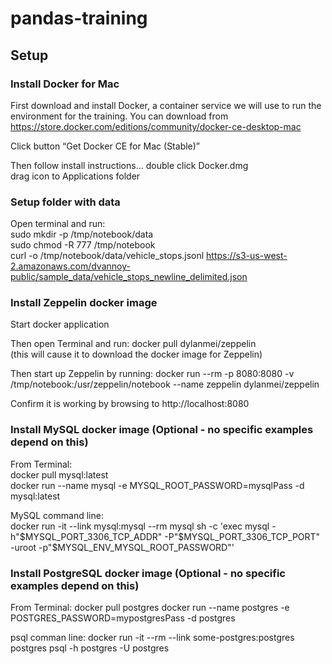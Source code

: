 # pandas-training

## Setup
### Install Docker for Mac
First download and install Docker, a container service we will use to run the environment for the training.  You can download from https://store.docker.com/editions/community/docker-ce-desktop-mac

Click button “Get Docker CE for Mac (Stable)”

Then follow install instructions...
double click Docker.dmg  
drag icon to Applications folder  

### Setup folder with data
Open terminal and run:  
sudo mkdir -p /tmp/notebook/data  
sudo chmod -R 777 /tmp/notebook  
curl -o /tmp/notebook/data/vehicle_stops.jsonl https://s3-us-west-2.amazonaws.com/dvannoy-public/sample_data/vehicle_stops_newline_delimited.json


### Install Zeppelin docker image
Start docker application

Then open Terminal and run:
docker pull dylanmei/zeppelin  
(this will cause it to download the docker image for Zeppelin)

Then start up Zeppelin by running:
docker run --rm -p 8080:8080 -v /tmp/notebook:/usr/zeppelin/notebook --name zeppelin dylanmei/zeppelin

Confirm it is working by browsing to http://localhost:8080


### Install MySQL docker image (Optional - no specific examples depend on this)
From Terminal:  
docker pull mysql:latest  
docker run --name mysql -e MYSQL_ROOT_PASSWORD=mysqlPass -d mysql:latest  

MySQL command line:  
docker run -it --link mysql:mysql --rm mysql sh -c 'exec mysql -h"$MYSQL_PORT_3306_TCP_ADDR" -P"$MYSQL_PORT_3306_TCP_PORT" -uroot -p"$MYSQL_ENV_MYSQL_ROOT_PASSWORD"'

### Install PostgreSQL docker image (Optional - no specific examples depend on this)
From Terminal:
docker pull postgres
docker run --name postgres -e POSTGRES_PASSWORD=mypostgresPass -d postgres

psql comman line:
docker run -it --rm --link some-postgres:postgres postgres psql -h postgres -U postgres
